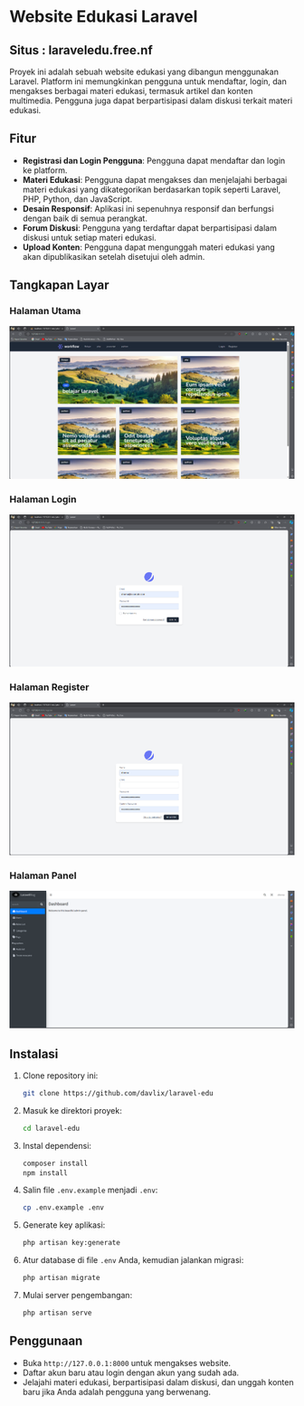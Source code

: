 # Website Edukasi Laravel

## Situs : laraveledu.free.nf

Proyek ini adalah sebuah website edukasi yang dibangun menggunakan Laravel. Platform ini memungkinkan pengguna untuk mendaftar, login, dan mengakses berbagai materi edukasi, termasuk artikel dan konten multimedia. Pengguna juga dapat berpartisipasi dalam diskusi terkait materi edukasi.

## Fitur

- **Registrasi dan Login Pengguna**: Pengguna dapat mendaftar dan login ke platform.
- **Materi Edukasi**: Pengguna dapat mengakses dan menjelajahi berbagai materi edukasi yang dikategorikan berdasarkan topik seperti Laravel, PHP, Python, dan JavaScript.
- **Desain Responsif**: Aplikasi ini sepenuhnya responsif dan berfungsi dengan baik di semua perangkat.
- **Forum Diskusi**: Pengguna yang terdaftar dapat berpartisipasi dalam diskusi untuk setiap materi edukasi.
- **Upload Konten**: Pengguna dapat mengunggah materi edukasi yang akan dipublikasikan setelah disetujui oleh admin.

## Tangkapan Layar

### Halaman Utama

![Halaman Utama](img/2.png)

### Halaman Login

![Halaman Login](img/3.png)

### Halaman Register

![Halaman register](img/4.png)

### Halaman Panel

![Halaman panel](img/1.png)

## Instalasi

1. Clone repository ini:
   ```bash
   git clone https://github.com/davlix/laravel-edu
   ```
2. Masuk ke direktori proyek:
   ```bash
   cd laravel-edu
   ```
3. Instal dependensi:
   ```bash
   composer install
   npm install
   ```
4. Salin file `.env.example` menjadi `.env`:
   ```bash
   cp .env.example .env
   ```
5. Generate key aplikasi:
   ```bash
   php artisan key:generate
   ```
6. Atur database di file `.env` Anda, kemudian jalankan migrasi:
   ```bash
   php artisan migrate
   ```
7. Mulai server pengembangan:
   ```bash
   php artisan serve
   ```

## Penggunaan

- Buka `http://127.0.0.1:8000` untuk mengakses website.
- Daftar akun baru atau login dengan akun yang sudah ada.
- Jelajahi materi edukasi, berpartisipasi dalam diskusi, dan unggah konten baru jika Anda adalah pengguna yang berwenang.

